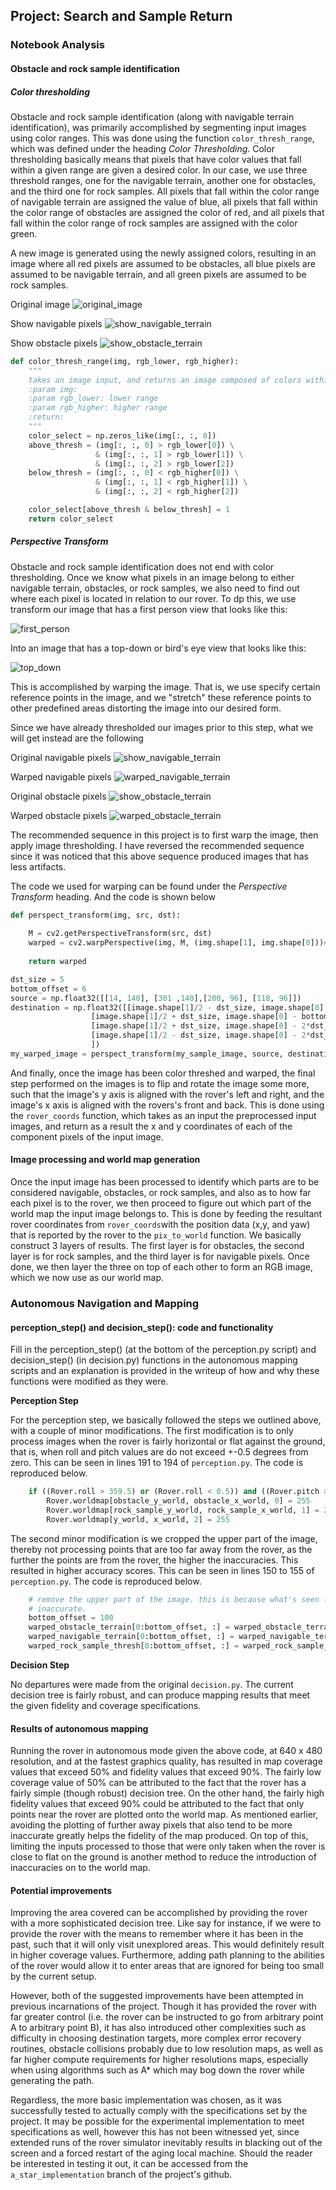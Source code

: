 ## Project: Search and Sample Return

### Notebook Analysis
#### Obstacle and rock sample identification

##### Color thresholding

Obstacle and rock sample identification (along with navigable terrain identification), was primarily accomplished by segmenting input images using color ranges. This was done using the function `color_thresh_range`, which was defined under the heading _Color Thresholding_. Color thresholding basically means that pixels that have color values that fall within a given range are given a desired color. In our case, we use three threshold ranges, one for the navigable terrain, another one for obstacles, and the third one for rock samples.  All pixels that fall within the color range of navigable terrain are assigned the value of blue, all pixels that fall within the color range of obstacles are assigned the color of red, and all pixels that fall within the color range of rock samples are assigned with the color green.

A new image is generated using the newly assigned colors, resulting in an image where all red pixels are assumed to be obstacles, all blue pixels are assumed to be navigable terrain, and all green pixels are assumed to be rock samples. 

Original image
![original_image](./writeup_images/first_person.png)

Show navigable pixels
![show_navigable_terrain](./writeup_images/navigable_terrain.png)

Show obstacle pixels
![show_obstacle_terrain](./writeup_images/obstacle_terrain.png)


```python
def color_thresh_range(img, rgb_lower, rgb_higher):
    """
    takes an image input, and returns an image composed of colors within range
    :param img:
    :param rgb_lower: lower range
    :param rgb_higher: higher range
    :return:
    """
    color_select = np.zeros_like(img[:, :, 0])
    above_thresh = (img[:, :, 0] > rgb_lower[0]) \
                   & (img[:, :, 1] > rgb_lower[1]) \
                   & (img[:, :, 2] > rgb_lower[2])
    below_thresh = (img[:, :, 0] < rgb_higher[0]) \
                   & (img[:, :, 1] < rgb_higher[1]) \
                   & (img[:, :, 2] < rgb_higher[2])

    color_select[above_thresh & below_thresh] = 1
    return color_select
```

##### Perspective Transform

Obstacle and rock sample identification does not end with color thresholding.  Once we know what pixels in an image belong to either navigable terrain, obstacles, or rock samples, we also need to find out where each pixel is located in relation to our rover. To dp this, we use transform our image that has a first person view that looks like this:

![first_person](./writeup_images/first_person.png)

Into an image that has a top-down or bird's eye view that looks like this:

![top_down](./writeup_images/top_down.png)

This is accomplished by warping the image.  That is, we use specify certain reference points in the image, and we "stretch" these reference points to other predefined areas distorting the image into our desired form.

Since we have already thresholded our images prior to this step, what we will get instead are the following

Original navigable pixels
![show_navigable_terrain](./writeup_images/navigable_terrain.png)

Warped navigable pixels
![warped_navigable_terrain](./writeup_images/warped_navigable_terrain.png)


Original obstacle pixels
![show_obstacle_terrain](./writeup_images/obstacle_terrain.png)


Warped obstacle pixels
![warped_obstacle_terrain](./writeup_images/warped_obstacle_terrain.png)

The recommended sequence in this project is to first warp the image, then apply image thresholding.  I have reversed the recommended sequence since it was noticed that this above sequence produced images that has less artifacts.

The code we used for warping can be found under the _Perspective Transform_ heading. And the code is shown below

```python
def perspect_transform(img, src, dst):
           
    M = cv2.getPerspectiveTransform(src, dst)
    warped = cv2.warpPerspective(img, M, (img.shape[1], img.shape[0]))# keep same size as input image
    
    return warped

dst_size = 5 
bottom_offset = 6
source = np.float32([[14, 140], [301 ,140],[200, 96], [118, 96]])
destination = np.float32([[image.shape[1]/2 - dst_size, image.shape[0] - bottom_offset],
                  [image.shape[1]/2 + dst_size, image.shape[0] - bottom_offset],
                  [image.shape[1]/2 + dst_size, image.shape[0] - 2*dst_size - bottom_offset], 
                  [image.shape[1]/2 - dst_size, image.shape[0] - 2*dst_size - bottom_offset],
                  ])
my_warped_image = perspect_transform(my_sample_image, source, destination)

```

And finally, once the image has been color threshed and warped, the final step performed on the images is to flip and rotate the image some more, such that the image's y axis is aligned with the rover's left and right, and the image's x axis is aligned with the rovers's front and back. This is done using the `rover_coords` function, which takes as an input the preprocessed input images, and return as a result the x and y coordinates of each of the component pixels of the input image.


#### Image processing and world map generation

Once the input image has been processed to identify which parts are to be considered navigable, obstacles, or rock samples, and also as to how far each pixel is to the rover, we then proceed to figure out which part of the world map the input image belongs to.  This is done by feeding the resultant rover coordinates from `rover_coords`with the position data (x,y, and yaw) that is reported by the rover to the `pix_to_world` function. We basically construct 3 layers of results.  The first layer is for obstacles, the second layer is for rock samples, and the third layer is for navigable pixels. Once done, we then layer the three on top of each other to form an RGB image, which we now use as our world map.

### Autonomous Navigation and Mapping

#### perception_step() and decision_step(): code and functionality
Fill in the perception_step() (at the bottom of the perception.py script) and decision_step() (in decision.py) functions in the autonomous mapping scripts and an explanation is provided in the writeup of how and why these functions were modified as they were.

**Perception Step**

For the perception step, we basically followed the steps we outlined above, with a couple of minor modifications.  The first modification is to only process images when the rover is fairly horizontal or flat against the ground, that is, when roll and pitch values are do not exceed +-0.5 degrees from zero. This can be seen in lines 191 to 194 of `perception.py`. The code is reproduced below.

```python
    if ((Rover.roll > 359.5) or (Rover.roll < 0.5)) and ((Rover.pitch > 359.5) or (Rover.pitch < 0.5)):
        Rover.worldmap[obstacle_y_world, obstacle_x_world, 0] = 255
        Rover.worldmap[rock_sample_y_world, rock_sample_x_world, 1] = 255
        Rover.worldmap[y_world, x_world, 2] = 255
```

The second minor modification is we cropped the upper part of the image, thereby not processing points that are too far away from the rover, as the further the points are from the rover, the higher the inaccuracies.  This resulted in higher accuracy scores. This can be seen in lines 150 to 155 of `perception.py`.  The code is reproduced below.

```python
    # remove the upper part of the image. this is because what's seen further away is normally
    # inaccurate.
    bottom_offset = 100
    warped_obstacle_terrain[0:bottom_offset, :] = warped_obstacle_terrain[0:bottom_offset, :] * 0
    warped_navigable_terrain[0:bottom_offset, :] = warped_navigable_terrain[0:bottom_offset, :] * 0
    warped_rock_sample_thresh[0:bottom_offset, :] = warped_rock_sample_thresh[0:bottom_offset, :] * 0

```

**Decision Step**

No departures were made from the original `decision.py`. The current decision tree is fairly robust, and can produce mapping results that meet the given fidelity and coverage specifications.


#### Results of autonomous mapping

Running the rover in autonomous mode given the above code, at 640 x 480 resolution, and at the fastest graphics quality, has resulted in map coverage values that exceed 50% and fidelity values that exceed 90%. The fairly low coverage value of 50% can be attributed to the fact that the rover has a fairly simple (though robust) decision tree.  On the other hand, the fairly high fidelity values that exceed 90% could be attributed to the fact that only points near the rover are plotted onto the world map.  As mentioned earlier, avoiding the plotting of further away pixels that also tend to be more inaccurate greatly helps the fidelity of the map produced.  On top of this, limiting the inputs processed to those that were only taken when the rover is close to flat on the ground is another method to reduce the introduction of inaccuracies on to the world map.


#### Potential improvements

Improving the area covered can be accomplished by providing the rover with a more sophisticated decision tree. Like say for instance, if we were to provide the rover with the means to remember where it has been in the past, such that it will only visit unexplored areas. This would definitely result in higher coverage values.  Furthermore, adding path planning to the abilities of the rover would allow it to enter areas that are ignored for being too small by the current setup.

However, both of the suggested improvements have been attempted in previous incarnations of the project. Though it has provided the rover with far greater control (i.e. the rover can be instructed to go from arbitrary point A to arbitrary point B), it has also introduced other complexities such as difficulty in choosing destination targets, more complex error recovery routines, obstacle collisions probably due to low resolution maps,  as well as far higher compute requirements for higher resolutions maps, especially when using algorithms such as A* which may bog down the rover while generating the path.

Regardless, the more basic implementation was chosen, as it was successfully tested to actually comply with the specifications set by the project. It may be possible for the experimental implementation to meet specifications as well, however this has not been witnessed yet, since extended runs of the rover simulator inevitably results in blacking out of the screen and a forced restart of the aging local machine. Should the reader be interested in testing it out, it can be accessed from the `a_star_implementation` branch of the project's github.